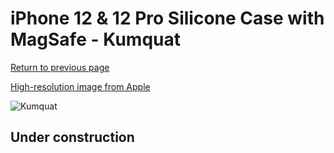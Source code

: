 # iPhone 12 & 12 Pro Silicone Case with MagSafe - Kumquat

[Return to previous page](/iphone_12)

[High-resolution image from Apple](https://store.storeimages.cdn-apple.com/8756/as-images.apple.com/is/MHKY3?wid=4500&hei=4500&fmt=png)

<div style="width: 512px"><img src="/almost_uncompressed/MHKY3.webp" alt="Kumquat"></div>

## Under construction
